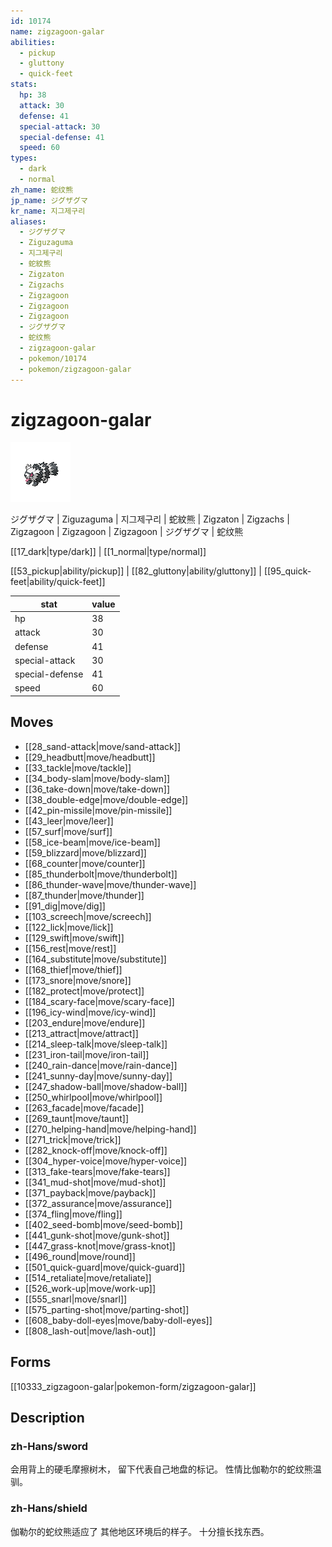 ```yaml
---
id: 10174
name: zigzagoon-galar
abilities:
  - pickup
  - gluttony
  - quick-feet
stats:
  hp: 38
  attack: 30
  defense: 41
  special-attack: 30
  special-defense: 41
  speed: 60
types:
  - dark
  - normal
zh_name: 蛇纹熊
jp_name: ジグザグマ
kr_name: 지그제구리
aliases:
  - ジグザグマ
  - Ziguzaguma
  - 지그제구리
  - 蛇紋熊
  - Zigzaton
  - Zigzachs
  - Zigzagoon
  - Zigzagoon
  - Zigzagoon
  - ジグザグマ
  - 蛇纹熊
  - zigzagoon-galar
  - pokemon/10174
  - pokemon/zigzagoon-galar
---
```

# zigzagoon-galar

![](https://raw.githubusercontent.com/PokeAPI/sprites/master/sprites/pokemon/10174.png)

ジグザグマ | Ziguzaguma | 지그제구리 | 蛇紋熊 | Zigzaton | Zigzachs | Zigzagoon | Zigzagoon | Zigzagoon | ジグザグマ | 蛇纹熊

[[17_dark|type/dark]] | [[1_normal|type/normal]]

[[53_pickup|ability/pickup]] | [[82_gluttony|ability/gluttony]] | [[95_quick-feet|ability/quick-feet]]

|stat|value|
|---|---|
|hp|38|
|attack|30|
|defense|41|
|special-attack|30|
|special-defense|41|
|speed|60|


## Moves

- [[28_sand-attack|move/sand-attack]]
- [[29_headbutt|move/headbutt]]
- [[33_tackle|move/tackle]]
- [[34_body-slam|move/body-slam]]
- [[36_take-down|move/take-down]]
- [[38_double-edge|move/double-edge]]
- [[42_pin-missile|move/pin-missile]]
- [[43_leer|move/leer]]
- [[57_surf|move/surf]]
- [[58_ice-beam|move/ice-beam]]
- [[59_blizzard|move/blizzard]]
- [[68_counter|move/counter]]
- [[85_thunderbolt|move/thunderbolt]]
- [[86_thunder-wave|move/thunder-wave]]
- [[87_thunder|move/thunder]]
- [[91_dig|move/dig]]
- [[103_screech|move/screech]]
- [[122_lick|move/lick]]
- [[129_swift|move/swift]]
- [[156_rest|move/rest]]
- [[164_substitute|move/substitute]]
- [[168_thief|move/thief]]
- [[173_snore|move/snore]]
- [[182_protect|move/protect]]
- [[184_scary-face|move/scary-face]]
- [[196_icy-wind|move/icy-wind]]
- [[203_endure|move/endure]]
- [[213_attract|move/attract]]
- [[214_sleep-talk|move/sleep-talk]]
- [[231_iron-tail|move/iron-tail]]
- [[240_rain-dance|move/rain-dance]]
- [[241_sunny-day|move/sunny-day]]
- [[247_shadow-ball|move/shadow-ball]]
- [[250_whirlpool|move/whirlpool]]
- [[263_facade|move/facade]]
- [[269_taunt|move/taunt]]
- [[270_helping-hand|move/helping-hand]]
- [[271_trick|move/trick]]
- [[282_knock-off|move/knock-off]]
- [[304_hyper-voice|move/hyper-voice]]
- [[313_fake-tears|move/fake-tears]]
- [[341_mud-shot|move/mud-shot]]
- [[371_payback|move/payback]]
- [[372_assurance|move/assurance]]
- [[374_fling|move/fling]]
- [[402_seed-bomb|move/seed-bomb]]
- [[441_gunk-shot|move/gunk-shot]]
- [[447_grass-knot|move/grass-knot]]
- [[496_round|move/round]]
- [[501_quick-guard|move/quick-guard]]
- [[514_retaliate|move/retaliate]]
- [[526_work-up|move/work-up]]
- [[555_snarl|move/snarl]]
- [[575_parting-shot|move/parting-shot]]
- [[608_baby-doll-eyes|move/baby-doll-eyes]]
- [[808_lash-out|move/lash-out]]

## Forms



[[10333_zigzagoon-galar|pokemon-form/zigzagoon-galar]]

## Description

### zh-Hans/sword

会用背上的硬毛摩擦树木，
留下代表自己地盘的标记。
性情比伽勒尔的蛇纹熊温驯。

### zh-Hans/shield

伽勒尔的蛇纹熊适应了
其他地区环境后的样子。
十分擅长找东西。

